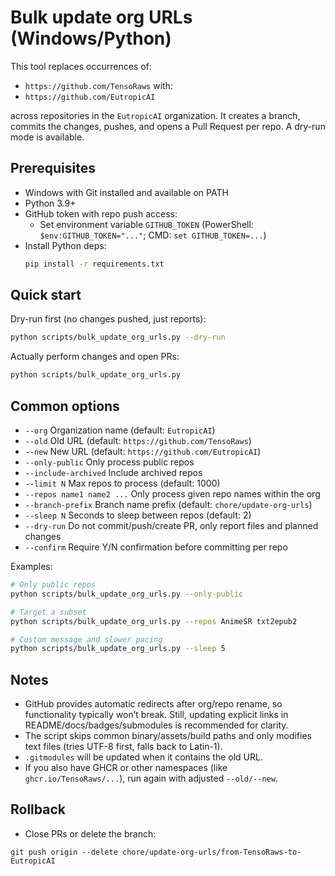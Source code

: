 # Bulk update org URLs (Windows/Python)

This tool replaces occurrences of:
- `https://github.com/TensoRaws`
with:
- `https://github.com/EutropicAI`

across repositories in the `EutropicAI` organization. It creates a branch, commits the changes, pushes, and opens a Pull Request per repo. A dry-run mode is available.

## Prerequisites
- Windows with Git installed and available on PATH
- Python 3.9+
- GitHub token with repo push access:
  - Set environment variable `GITHUB_TOKEN` (PowerShell: `$env:GITHUB_TOKEN="..."`; CMD: `set GITHUB_TOKEN=...`)
- Install Python deps:
  ```bash
  pip install -r requirements.txt
  ```

## Quick start

Dry-run first (no changes pushed, just reports):
```bash
python scripts/bulk_update_org_urls.py --dry-run
```

Actually perform changes and open PRs:
```bash
python scripts/bulk_update_org_urls.py
```

## Common options

- `--org` Organization name (default: `EutropicAI`)
- `--old` Old URL (default: `https://github.com/TensoRaws`)
- `--new` New URL (default: `https://github.com/EutropicAI`)
- `--only-public` Only process public repos
- `--include-archived` Include archived repos
- `--limit N` Max repos to process (default: 1000)
- `--repos name1 name2 ...` Only process given repo names within the org
- `--branch-prefix` Branch name prefix (default: `chore/update-org-urls`)
- `--sleep N` Seconds to sleep between repos (default: 2)
- `--dry-run` Do not commit/push/create PR, only report files and planned changes
- `--confirm` Require Y/N confirmation before committing per repo

Examples:
```bash
# Only public repos
python scripts/bulk_update_org_urls.py --only-public

# Target a subset
python scripts/bulk_update_org_urls.py --repos AnimeSR txt2epub2

# Custom message and slower pacing
python scripts/bulk_update_org_urls.py --sleep 5
```

## Notes
- GitHub provides automatic redirects after org/repo rename, so functionality typically won’t break. Still, updating explicit links in README/docs/badges/submodules is recommended for clarity.
- The script skips common binary/assets/build paths and only modifies text files (tries UTF-8 first, falls back to Latin-1).
- `.gitmodules` will be updated when it contains the old URL.
- If you also have GHCR or other namespaces (like `ghcr.io/TensoRaws/...`), run again with adjusted `--old/--new`.

## Rollback
- Close PRs or delete the branch:
```
git push origin --delete chore/update-org-urls/from-TensoRaws-to-EutropicAI
```